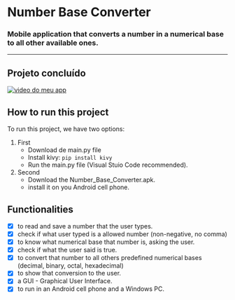 # Number Base Converter

### Mobile application that converts a number in a numerical base to all other available ones.
--------

## Projeto concluído

[![video do meu app](https://img.youtube.com/vi/wPeIfB8kw9A/0.jpg)](https://www.youtube.com/watch?v=wPeIfB8kw9A)



## How to run this project

To run this project, we have two options:

1) First
    * Download de main.py file
    * Install kivy: `pip install kivy` 
    *  Run the main.py file (Visual Stuio Code recommended).
2) Second
    * Download the Number_Base_Converter.apk.
    * install it on you Android cell phone.

## Functionalities

- [x] to read and save a number that the user types.
- [x] check if what user typed is a allowed number (non-negative, no comma)
- [x] to know what numerical base that number is, asking the user.
- [x] check if what the user said is true.
- [x] to convert that number to all others predefined numerical bases (decimal, binary, octal, hexadecimal)
- [x] to show that conversion to the user. 
- [x] a GUI - Graphical User Interface.
- [x] to run in an Android cell phone and a Windows PC.
